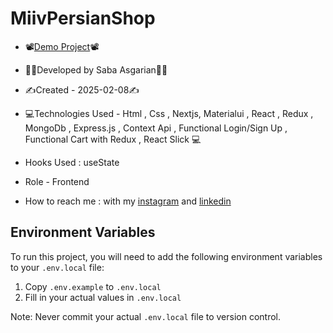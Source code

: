 
# MiivPersianShop 
 




- 📽[Demo Project](https://miiv-persian-shop.vercel.app/)📽
- 👩‍💻Developed by Saba Asgarian👩‍💻

- ✍Created - 2025-02-08✍

- 💻Technologies Used - Html , Css , Nextjs, Materialui , React , Redux , MongoDb , Express.js , Context Api , Functional Login/Sign Up , Functional Cart with Redux , React Slick 💻

- Hooks Used : useState 

- Role - Frontend



- How to reach me : with my [instagram](https://www.instagram.com/saba_asgarian_web?igsh=M2Z2dTU3cHFmeW1o&utm_source=qr) and [linkedin](https://www.linkedin.com/in/saba-asgarian-69161088?utm_source=share&utm_campaign=share_via&utm_content=profile&utm_medium=ios_app) 



## Environment Variables

To run this project, you will need to add the following environment variables to your `.env.local` file:

1. Copy `.env.example` to `.env.local`
2. Fill in your actual values in `.env.local`

Note: Never commit your actual `.env.local` file to version control. 





